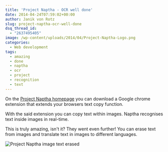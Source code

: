 ```yaml
---
title: 'Project Naptha - OCR well done'
date: 2014-04-24T07:59:02+00:00
author: Janik von Rotz
slug: project-naptha-ocr-well-done
dsq_thread_id:
  - "2637495405"
image: /wp-content/uploads/2014/04/Project-Naptha-Logo.png
categories:
  - Web development
tags:
  - amazing
  - done
  - naptha
  - ocr
  - project
  - recognition
  - text
---
```

On the [Project Naptha homepage](http://projectnaptha.com/) you can download a Google chrome extension that extends your browsers text copy function.

With the said extension you can copy text within images. Naptha recognises text inside images in real-time.
<!--more-->
This is truly amazing, isn't it? They went even further! You can erase text from images and translate text in images to different languages.

![Project Naptha image text erased](/wp-content/uploads/2014/04/Project-Naptha-image-text-erased.gif)